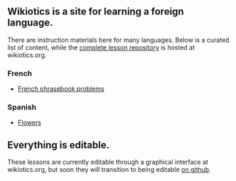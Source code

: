 ## Wikiotics is a site for learning a foreign language.

There are instruction materials here for many languages.  Below is a curated list of content, while the [complete lesson repository](http://wikiotics.org/special/list_target_languages) is hosted at wikiotics.org.

### French

- [French phrasebook problems](https://wikiotics.org/fr/French_phrasebook_problems)

### Spanish

- [Flowers](https://wikiotics.org/en/Spanish_lesson_-_Flowers)

## Everything is editable.

These lessons are currently editable through a graphical interface at wikiotics.org, but soon they will transition to being editable [on github](https://github.com/wikiotics/wikiotics.org).
